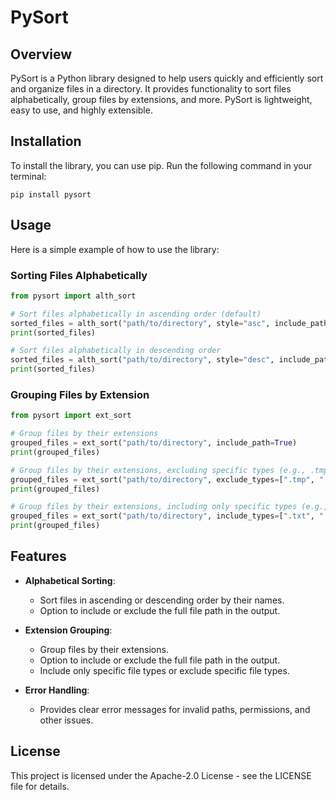 # PySort

## Overview
PySort is a Python library designed to help users quickly and efficiently sort and organize files in a directory. It provides functionality to sort files alphabetically, group files by extensions, and more. PySort is lightweight, easy to use, and highly extensible.

## Installation
To install the library, you can use pip. Run the following command in your terminal:

```
pip install pysort
```

## Usage
Here is a simple example of how to use the library:

### Sorting Files Alphabetically
```python
from pysort import alth_sort

# Sort files alphabetically in ascending order (default)
sorted_files = alth_sort("path/to/directory", style="asc", include_path=True)
print(sorted_files)

# Sort files alphabetically in descending order
sorted_files = alth_sort("path/to/directory", style="desc", include_path=False)
print(sorted_files)
```

### Grouping Files by Extension
```python
from pysort import ext_sort

# Group files by their extensions
grouped_files = ext_sort("path/to/directory", include_path=True)
print(grouped_files)

# Group files by their extensions, excluding specific types (e.g., .tmp and .log)
grouped_files = ext_sort("path/to/directory", exclude_types=[".tmp", ".log"], include_path=False)
print(grouped_files)

# Group files by their extensions, including only specific types (e.g., .txt and .csv)
grouped_files = ext_sort("path/to/directory", include_types=[".txt", ".csv"], include_path=True)
print(grouped_files)
```

## Features
- **Alphabetical Sorting**:
  - Sort files in ascending or descending order by their names.
  - Option to include or exclude the full file path in the output.

- **Extension Grouping**:
  - Group files by their extensions.
  - Option to include or exclude the full file path in the output.
  - Include only specific file types or exclude specific file types.

- **Error Handling**:
  - Provides clear error messages for invalid paths, permissions, and other issues.

## License
This project is licensed under the Apache-2.0 License - see the LICENSE file for details.